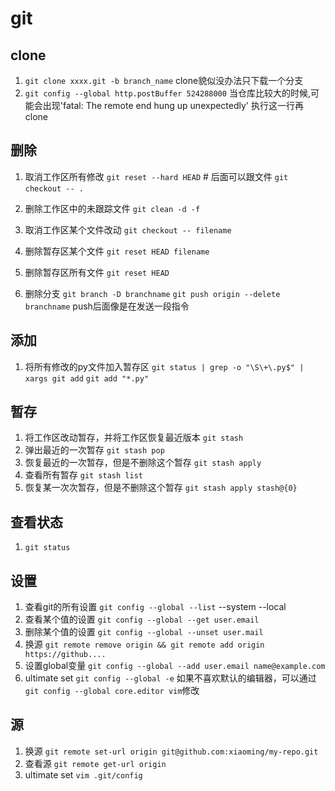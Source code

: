 # git


## clone
1. `git clone xxxx.git -b branch_name` clone貌似没办法只下载一个分支
2. `git config --global http.postBuffer 524288000` 
    当仓库比较大的时候,可能会出现'fatal: The remote end hung up unexpectedly'
    执行这一行再clone
## 删除
1. 取消工作区所有修改
`git reset --hard HEAD` # 后面可以跟文件
`git checkout -- .`
&#160;
2. 删除工作区中的未跟踪文件
`git clean -d -f`
&#160;
3. 取消工作区某个文件改动
`git checkout -- filename`
&#160;
4. 删除暂存区某个文件
`git reset HEAD filename`
&#160;
5. 删除暂存区所有文件
`git reset HEAD`

6. 删除分支
`git branch -D branchname`
`git push origin --delete branchname` push后面像是在发送一段指令

## 添加
1. 将所有修改的py文件加入暂存区
`git status | grep -o "\S\+\.py$" | xargs git add`
`git add "*.py"`


## 暂存
1. 将工作区改动暂存，并将工作区恢复最近版本 
`git stash`
2. 弹出最近的一次暂存
`git stash pop`
3. 恢复最近的一次暂存，但是不删除这个暂存
`git stash apply`
4. 查看所有暂存
`git stash list`
5. 恢复某一次次暂存，但是不删除这个暂存
`git stash apply stash@{0}`

## 查看状态
1. `git status`


## 设置
1. 查看git的所有设置
`git config --global --list` --system --local
2. 查看某个值的设置
`git config --global --get user.email`
3. 删除某个值的设置
`git config --global --unset user.mail`
4. 换源
`git remote remove origin && git remote add origin https://github....`
5. 设置global变量
`git config --global --add user.email name@example.com`
6. ultimate set
`git config --global -e`
如果不喜欢默认的编辑器，可以通过`git config --global core.editor vim`修改

## 源
1. 换源
`git remote set-url origin git@github.com:xiaoming/my-repo.git`
2. 查看源
`git remote get-url origin`
3. ultimate set
`vim .git/config`